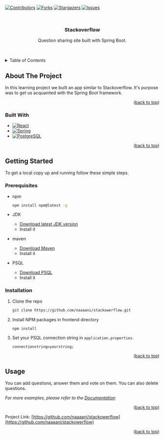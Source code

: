 <!-- Improved compatibility of back to top link: See: https://github.com/othneildrew/Best-README-Template/pull/73 -->
<a name="readme-top"></a>
<!--
*** Thanks for checking out the Best-README-Template. If you have a suggestion
*** that would make this better, please fork the repo and create a pull request
*** or simply open an issue with the tag "enhancement".
*** Don't forget to give the project a star!
*** Thanks again! Now go create something AMAZING! :D
-->



<!-- PROJECT SHIELDS -->
<!--
*** I'm using markdown "reference style" links for readability.
*** Reference links are enclosed in brackets [ ] instead of parentheses ( ).
*** See the bottom of this document for the declaration of the reference variables
*** for contributors-url, forks-url, etc. This is an optional, concise syntax you may use.
*** https://www.markdownguide.org/basic-syntax/#reference-style-links
-->
[![Contributors][contributors-shield]][contributors-url]
[![Forks][forks-shield]][forks-url]
[![Stargazers][stars-shield]][stars-url]
[![Issues][issues-shield]][issues-url]



<!-- PROJECT LOGO -->
<br />
<div align="center">
<h3 align="center">Stackoverflow</h3>
  <p align="center">
    Question sharing site built with Spring Boot.
    <br />
    <br />
    <br />
  </p>
</div>



<!-- TABLE OF CONTENTS -->
<details>
  <summary>Table of Contents</summary>
  <ol>
    <li>
      <a href="#about-the-project">About The Project</a>
      <ul>
        <li><a href="#built-with">Built With</a></li>
      </ul>
    </li>
    <li>
      <a href="#getting-started">Getting Started</a>
      <ul>
        <li><a href="#prerequisites">Prerequisites</a></li>
        <li><a href="#installation">Installation</a></li>
      </ul>
    </li>
    <li><a href="#usage">Usage</a></li>
    <li><a href="#roadmap">Roadmap</a></li>
    <li><a href="#contributing">Contributing</a></li>
    <li><a href="#license">License</a></li>
    <li><a href="#contact">Contact</a></li>
    <li><a href="#acknowledgments">Acknowledgments</a></li>
  </ol>
</details>



<!-- ABOUT THE PROJECT -->
## About The Project

In this learning project we built an app similar to Stackoverflow. It's purpose was to get us acquainted with the Spring Boot framework.

<p align="right">(<a href="#readme-top">back to top</a>)</p>



### Built With

* [![React][React.js]][React-url]
* [![Spring][Spring.js]][Spring-url]
* [![PostgreSQL][PostgreSQL.js]][PostgreSQL-url]

<p align="right">(<a href="#readme-top">back to top</a>)</p>



<!-- GETTING STARTED -->
## Getting Started

To get a local copy up and running follow these simple steps.

### Prerequisites
* npm
  ```sh
  npm install npm@latest -g
  ```

* JDK
    - <a href="https://www.oracle.com/java/technologies/downloads/">Download latest JDK version</a>
    - Install it
* maven
    - <a href="https://maven.apache.org/download.cgi">Download Maven</a>
    - Install it
* PSQL
    - <a href="https://www.postgresql.org/download/">Download PSQL</a>
    - Install it
### Installation

1. Clone the repo
   ```sh
   git clone https://github.com/naaaani/stackowerflow.git
   ```
2. Install NPM packages in frontend directory
   ```sh
   npm install
   ```
3. Set your PSQL connection string in `application.properties`.
   ```
   connectionstring=yourstring;
   ```

<p align="right">(<a href="#readme-top">back to top</a>)</p>



<!-- USAGE EXAMPLES -->
## Usage

You can add questions, answer them and vote on them. You can also delete questions.

_For more examples, please refer to the [Documentation](https://example.com)_

<p align="right">(<a href="#readme-top">back to top</a>)</p>

Project Link: [https://github.com/naaaani/stackowerflow](https://github.com/naaaani/stackowerflow)

<p align="right">(<a href="#readme-top">back to top</a>)</p>

<!-- MARKDOWN LINKS & IMAGES -->
<!-- https://www.markdownguide.org/basic-syntax/#reference-style-links -->
[contributors-shield]: https://img.shields.io/github/contributors/naaaani/stackowerflow.svg?style=for-the-badge
[contributors-url]: https://github.com/naaaani/stackowerflow/graphs/contributors
[forks-shield]: https://img.shields.io/github/forks/naaaani/stackowerflow.svg?style=for-the-badge
[forks-url]: https://github.com/naaaani/stackowerflow/network/members
[stars-shield]: https://img.shields.io/github/stars/naaaani/stackowerflow.svg?style=for-the-badge
[stars-url]: https://github.com/naaaani/stackowerflow/stargazers
[issues-shield]: https://img.shields.io/github/issues/naaaani/stackowerflow.svg?style=for-the-badge
[issues-url]: https://github.com/naaaani/stackowerflow/issues
[license-shield]: https://img.shields.io/github/license/naaaani/stackowerflow.svg?style=for-the-badge
[license-url]: https://github.com/naaaani/stackowerflow/blob/master/LICENSE.txt
[linkedin-shield]: https://img.shields.io/badge/-LinkedIn-black.svg?style=for-the-badge&logo=linkedin&colorB=555
[linkedin-url]: https://linkedin.com/in/linkedin_username
[product-screenshot]: images/screenshot.png
[React.js]: https://img.shields.io/badge/React-20232A?style=for-the-badge&logo=react&logoColor=61DAFB
[React-url]: https://reactjs.org/
[Spring.js]: https://img.shields.io/badge/Spring%20Boot-grey?style=for-the-badge&logo=Spring%20Boot&color=grey
[Spring-url]: https://spring.io/projects/spring-boot
[PostgreSQL.js]: https://img.shields.io/badge/PostgreSQL-grey?style=for-the-badge&logo=PostgreSQL&color=grey&logoColor=61DAFB
[PostgreSQL-url]: https://www.postgresql.org/docs/current/app-psql.html
